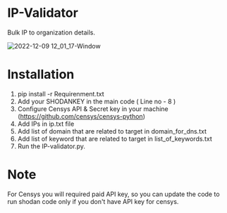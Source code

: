 # IP-Validator
Bulk IP to organization details.

![2022-12-09 12_01_17-Window](https://user-images.githubusercontent.com/54932885/206639679-ae8a5ed8-f01d-4487-ab87-7ed4533ab838.png)



# Installation
  1) pip install -r Requirenment.txt
  2) Add your SHODANKEY in the main code ( Line no - 8 )
  3) Configure Censys API & Secret key in your machine (https://github.com/censys/censys-python)
  4) Add IPs in ip.txt file
  5) Add list of domain that are related to target in domain_for_dns.txt
  6) Add list of keyword that are related to target in list_of_keywords.txt
  7) Run the IP-validator.py.
 
# Note
For Censys you will required paid API key, so you can update the code to run shodan code only if you don't have API key for censys.
